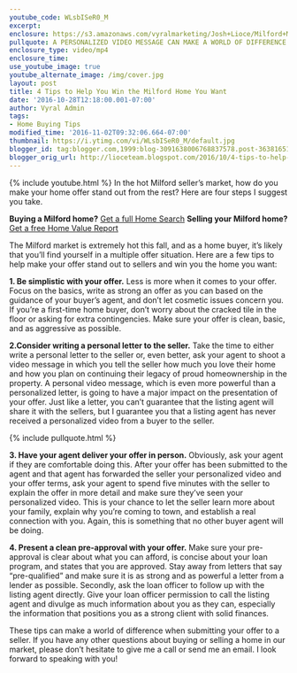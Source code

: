 ```yaml
---
youtube_code: WLsbISeR0_M
excerpt:
enclosure: https://s3.amazonaws.com/vyralmarketing/Josh+Lioce/Milford+MA+Real+Estate+Agent-+4+ways+to+make+your+home+offer+stand+out.mp4
pullquote: A PERSONALIZED VIDEO MESSAGE CAN MAKE A WORLD OF DIFFERENCE TO A SELLER.
enclosure_type: video/mp4
enclosure_time:
use_youtube_image: true
youtube_alternate_image: /img/cover.jpg
layout: post
title: 4 Tips to Help You Win the Milford Home You Want
date: '2016-10-28T12:18:00.001-07:00'
author: Vyral Admin
tags:
- Home Buying Tips
modified_time: '2016-11-02T09:32:06.664-07:00'
thumbnail: https://i.ytimg.com/vi/WLsbISeR0_M/default.jpg
blogger_id: tag:blogger.com,1999:blog-3091638006768837578.post-363816516390727733
blogger_orig_url: http://lioceteam.blogspot.com/2016/10/4-tips-to-help-you-win-milford-home-you.html
---
```

{% include youtube.html %}
In the hot Milford seller’s market, how do you make your home offer stand out from the rest? Here are four steps I suggest you take.

**Buying a Milford home?** <a href="http://www.lioceteam.com/search/criteria/gp_1/s_2" target="_blank">Get a full Home Search</a>
**Selling your Milford home?** <a href="http://www.eppraisal.com/partner/index/9177/" target="_blank">Get a free Home Value Report</a>

The Milford market is extremely hot this fall, and as a home buyer, it’s likely that you’ll find yourself in a multiple offer situation. Here are a few tips to help make your offer stand out to sellers and win you the home you want:

**1. Be simplistic with your offer.** Less is more when it comes to your offer. Focus on the basics, write as strong an offer as you can based on the guidance of your buyer’s agent, and don’t let cosmetic issues concern you. If you’re a first-time home buyer, don’t worry about the cracked tile in the floor or asking for extra contingencies. Make sure your offer is clean, basic, and as aggressive as possible.

**2.Consider writing a personal letter to the seller.** Take the time to either write a personal letter to the seller or, even better, ask your agent to shoot a video message in which you tell the seller how much you love their home and how you plan on continuing their legacy of proud homeownership in the property. A personal video message, which is even more powerful than a personalized letter, is going to have a major impact on the presentation of your offer. Just like a letter, you can’t guarantee that the listing agent will share it with the sellers, but I guarantee you that a listing agent has never received a personalized video from a buyer to the seller.

{% include pullquote.html %}

**3. Have your agent deliver your offer in person.** Obviously, ask your agent if they are comfortable doing this. After your offer has been submitted to the agent and that agent has forwarded the seller your personalized video and your offer terms, ask your agent to spend five minutes with the seller to explain the offer in more detail and make sure they’ve seen your personalized video. This is your chance to let the seller learn more about your family, explain why you’re coming to town, and establish a real connection with you. Again, this is something that no other buyer agent will be doing.

**4. Present a clean pre-approval with your offer.** Make sure your pre-approval is clear about what you can afford, is concise about your loan program, and states that you are approved. Stay away from letters that say “pre-qualified” and make sure it is as strong and as powerful a letter from a lender as possible. Secondly, ask the loan officer to follow up with the listing agent directly. Give your loan officer permission to call the listing agent and divulge as much information about you as they can, especially the information that positions you as a strong client with solid finances.

These tips can make a world of difference when submitting your offer to a seller. If you have any other questions about buying or selling a home in our market, please don’t hesitate to give me a call or send me an email. I look forward to speaking with you!
